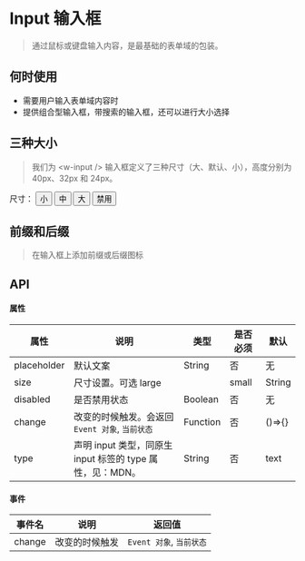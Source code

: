 # Input 输入框
>通过鼠标或键盘输入内容，是最基础的表单域的包装。

## 何时使用

- 需要用户输入表单域内容时
- 提供组合型输入框，带搜索的输入框，还可以进行大小选择

## 三种大小
> 我们为 &lt;w-input /&gt; 输入框定义了三种尺寸（大、默认、小），高度分别为 40px、32px 和 24px。

<div>
  <span>尺寸：</span>
  <button :key="0" @click="changeGroupStatus($event, 0)" class="inp-btn" :class="{'on': sizeStatus === 0}">小</button>
  <button :key="1" @click="changeGroupStatus($event, 1)" class="inp-btn" :class="{'on': sizeStatus === 1}">中</button>
  <button :key="2" @click="changeGroupStatus($event, 2)" class="inp-btn" :class="{'on': sizeStatus === 2}">大</button>
  <button @click="disabled = !disabled" class="inp-btn" :class="{'on': disabled}">禁用</button>
</div>
<p>
  <w-input :size="groupConfig[sizeStatus]" placeholder="尺寸" :disabled="disabled" />
</p>


## 前缀和后缀
> 在输入框上添加前缀或后缀图标

<p>
<w-input placeholder="前缀和后缀" >
  <w-icon slot="prefix" type="heart" />
  <w-icon slot="suffix" type="star" />
</w-input>
</p>

## API

#### 属性

|属性|说明|类型|是否必须|默认|
|---|---|----|-------|---|
|placeholder|默认文案|String|否|无|
|size|尺寸设置。可选 large || small|String|否|无|
|disabled|是否禁用状态|Boolean|否|无|
|change|改变的时候触发。会返回 `Event 对象`, `当前状态`|Function|否|()=>{}|
|type|声明 input 类型，同原生 input 标签的 type 属性，见：MDN。|String|否|text|

#### 事件

|事件名|说明|返回值|
|-----|---|-----|
|change|改变的时候触发|`Event 对象`, `当前状态`|


<script>
import WIcon from '../water/icon/Icon';
import WInput from '../water/form/input/InputWraper';

export default {
  data() {
    return {
      disabled: false,
      sizeStatus: 1,
      groupConfig: ['small', '', 'large',],
    };
  },
  methods: {
    changeGroupStatus($event, index) {
      this.sizeStatus = index;
    },
  },
  components: {
    WInput,
    WIcon,
  },
};
</script>
<style lang="scss">
$font-path: '../water/font/';
@import '../water/icon/style/icon.scss';
@import '../water/form/input/input.scss';

.inp-btn {
  background: none;
  border: none;
  cursor: pointer;

  &:focus {
    outline: none;
  }

  &.on {
    background: #1996f9;
    color: #fff;
  }
}
</style>
